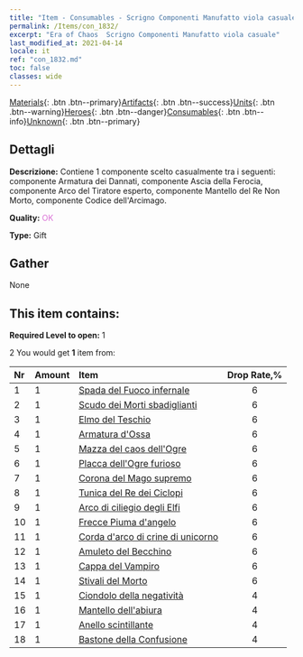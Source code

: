 ```yaml
---
title: "Item - Consumables - Scrigno Componenti Manufatto viola casuale"
permalink: /Items/con_1832/
excerpt: "Era of Chaos  Scrigno Componenti Manufatto viola casuale"
last_modified_at: 2021-04-14
locale: it
ref: "con_1832.md"
toc: false
classes: wide
---
```

 [Materials](/it/Items/){: .btn .btn--primary}[Artifacts](/it/Items/Artifacts/){: .btn .btn--success}[Units](/it/Items/Units/){: .btn .btn--warning}[Heroes](/it/Items/Heroes/){: .btn .btn--danger}[Consumables](/it/Items/Consumables/){: .btn .btn--info}[Unknown](/it/Items/Unknown/){: .btn .btn--primary}

## Dettagli
 **Descrizione:** Contiene 1 componente scelto casualmente tra i seguenti: componente Armatura dei Dannati, componente Ascia della Ferocia, componente Arco del Tiratore esperto, componente Mantello del Re Non Morto, componente Codice dell'Arcimago.

 **Quality:** <span style="color: #DA70D6">OK</span>

 **Type:** Gift

## Gather

  None

## This item contains:

 **Required Level to open:** 1

 2 You would get **1** item  from:

  | Nr | Amount |     Item    | Drop Rate,% |
  |:---|:-------|:------------|:---------:|
  | 1 | 1 | [Spada del Fuoco infernale](/it/Items/art_121/) | 6 | 
  | 2 | 1 | [Scudo dei Morti sbadiglianti](/it/Items/art_122/) | 6 | 
  | 3 | 1 | [Elmo del Teschio](/it/Items/art_123/) | 6 | 
  | 4 | 1 | [Armatura d'Ossa](/it/Items/art_124/) | 6 | 
  | 5 | 1 | [Mazza del caos dell'Ogre](/it/Items/art_125/) | 6 | 
  | 6 | 1 | [Placca dell'Ogre furioso](/it/Items/art_126/) | 6 | 
  | 7 | 1 | [Corona del Mago supremo](/it/Items/art_127/) | 6 | 
  | 8 | 1 | [Tunica del Re dei Ciclopi](/it/Items/art_128/) | 6 | 
  | 9 | 1 | [Arco di ciliegio degli Elfi](/it/Items/art_103/) | 6 | 
  | 10 | 1 | [Frecce Piuma d'angelo](/it/Items/art_104/) | 6 | 
  | 11 | 1 | [Corda d'arco di crine di unicorno](/it/Items/art_105/) | 6 | 
  | 12 | 1 | [Amuleto del Becchino](/it/Items/art_129/) | 6 | 
  | 13 | 1 | [Cappa del Vampiro](/it/Items/art_130/) | 6 | 
  | 14 | 1 | [Stivali del Morto](/it/Items/art_131/) | 6 | 
  | 15 | 1 | [Ciondolo della negatività](/it/Items/art_136/) | 4 | 
  | 16 | 1 | [Mantello dell'abiura](/it/Items/art_137/) | 4 | 
  | 17 | 1 | [Anello scintillante](/it/Items/art_138/) | 4 | 
  | 18 | 1 | [Bastone della Confusione](/it/Items/art_139/) | 4 | 

